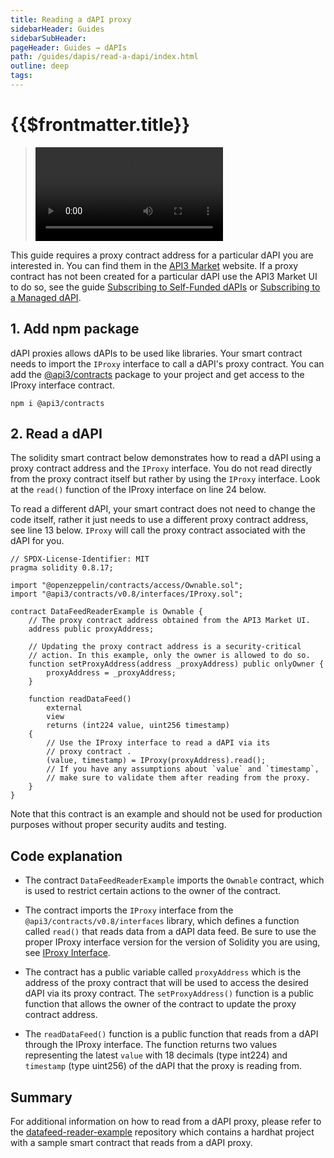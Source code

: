 ```yaml
---
title: Reading a dAPI proxy
sidebarHeader: Guides
sidebarSubHeader:
pageHeader: Guides → dAPIs
path: /guides/dapis/read-a-dapi/index.html
outline: deep
tags:
---
```


<!-- https://blog.chain.link/smart-contract-call-another-smart-contract/ -->

<!-- https://medium.com/@blockchain101/calling-the-function-of-another-contract-in-solidity-f9edfa921f4c -->

<PageHeader/>

<SearchHighlight/>

<FlexStartTag/>

# {{$frontmatter.title}}

> <Video src="https://www.youtube.com/embed/1ASnpYO66mw"/>

This guide requires a proxy contract address for a particular dAPI you are
interested in. You can find them in the [API3 Market](https://market.api3.org)
website. If a proxy contract has not been created for a particular dAPI use the
API3 Market UI to do so, see the guide
[Subscribing to Self-Funded dAPIs](/guides/dapis/subscribing-self-funded-dapis/)
or [Subscribing to a Managed dAPI](/guides/dapis/subscribing-managed-dapis/).

## 1. Add npm package

dAPI proxies allows dAPIs to be used like libraries. Your smart contract needs
to import the `IProxy` interface to call a dAPI's proxy contract. You can add
the [@api3/contracts](https://www.npmjs.com/package/@api3/contracts) package to
your project and get access to the IProxy interface contract.

```
npm i @api3/contracts
```

## 2. Read a dAPI

The solidity smart contract below demonstrates how to read a dAPI using a proxy
contract address and the `IProxy` interface. You do not read directly from the
proxy contract itself but rather by using the `IProxy` interface. Look at the
`read()` function of the IProxy interface on line 24 below.

To read a different dAPI, your smart contract does not need to change the code
itself, rather it just needs to use a different proxy contract address, see line
13 below. `IProxy` will call the proxy contract associated with the dAPI for
you.

```solidity{13,24}
// SPDX-License-Identifier: MIT
pragma solidity 0.8.17;

import "@openzeppelin/contracts/access/Ownable.sol";
import "@api3/contracts/v0.8/interfaces/IProxy.sol";

contract DataFeedReaderExample is Ownable {
    // The proxy contract address obtained from the API3 Market UI.
    address public proxyAddress;

    // Updating the proxy contract address is a security-critical
    // action. In this example, only the owner is allowed to do so.
    function setProxyAddress(address _proxyAddress) public onlyOwner {
        proxyAddress = _proxyAddress;
    }

    function readDataFeed()
        external
        view
        returns (int224 value, uint256 timestamp)
    {
        // Use the IProxy interface to read a dAPI via its
        // proxy contract .
        (value, timestamp) = IProxy(proxyAddress).read();
        // If you have any assumptions about `value` and `timestamp`,
        // make sure to validate them after reading from the proxy.
    }
}
```

Note that this contract is an example and should not be used for production
purposes without proper security audits and testing.

## Code explanation

- The contract `DataFeedReaderExample` imports the `Ownable` contract, which is
  used to restrict certain actions to the owner of the contract.

- The contract imports the `IProxy` interface from the
  `@api3/contracts/v0.8/interfaces` library, which defines a function called
  `read()` that reads data from a dAPI data feed. Be sure to use the proper
  IProxy interface version for the version of Solidity you are using, see
  [IProxy Interface](/reference/dapis/understand/iproxy.md).

- The contract has a public variable called `proxyAddress` which is the address
  of the proxy contract that will be used to access the desired dAPI via its
  proxy contract. The `setProxyAddress()` function is a public function that
  allows the owner of the contract to update the proxy contract address.

* The `readDataFeed()` function is a public function that reads from a dAPI
  through the IProxy interface. The function returns two values representing the
  latest `value` with 18 decimals (type int224) and `timestamp` (type uint256)
  of the dAPI that the proxy is reading from.

## Summary

For additional information on how to read from a dAPI proxy, please refer to the
[datafeed-reader-example](https://github.com/api3dao/data-feed-reader-example)
repository which contains a hardhat project with a sample smart contract that
reads from a dAPI proxy.

<FlexEndTag/>

